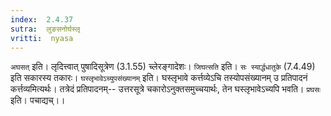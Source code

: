 ```yaml
---
index:  2.4.37
sutra:  लुङसनोर्घस्लृ
vritti:  nyasa
---
```


`अघसत्` इति। लृदित्त्वात् पुषादिसूत्रेण (3.1.55) च्लेरङ्गादेशः। `जिघत्सति` इति। `सः स्यार्द्धधातुके` (7.4.49) इति सकारस्य तकारः।
`घस्लृभावेऽच्युपसंख्यानम्` इति। घस्लृभावे कर्त्तव्येऽचि तस्योपसंख्यानम् उ प्रतिपादनं कर्त्तव्यमित्यर्थः। तत्रेदं प्रतिपादनम्-- उत्तरसूत्रे चकारोऽनुक्तसमुच्चयार्थः, तेन घस्लृभावेऽच्यपि भवति। `प्रघसः` इति। पचाद्यच्।।

